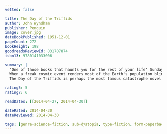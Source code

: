 ```yaml
---
vetted: false

title: The Day of the Triffids
author: John Wyndham
publisher: Penguin
image: cover.jpg
dateBookPublished: 1951-12-01
pageCount: 272
bookHeight: 198
goodreadsReviewId: 831707874
isbn13: 9780141033006

summary: |
  'One of those books that haunts you for the rest of your life' Sunday Times
  When a freak cosmic event renders most of the Earth's population blind, Bill Masen is one of the lucky few to retain his sight. The London he walks is crammed with groups of men and women needing help, some ready to prey on those who can still see. But another menace stalks blind and sighted alike. With nobody to stop their spread the Triffids, mobile plants with lethal stingers and carnivorous appetites, seem set to take control.
  The Day of the Triffids is perhaps the most famous catastrophe novel of the twentieth century and its startling imagery of desolate streets and lurching, lethal plant life retains its power to haunt today.

rating5: 5
rating7: 6

readDates: [[2014-04-27, 2014-04-30]]

dateRated: 2014-04-30
dateReviewed: 2014-04-30

tags: [genre-science-fiction, sub-dystopia, type-fiction, form-paperback]
---
```

